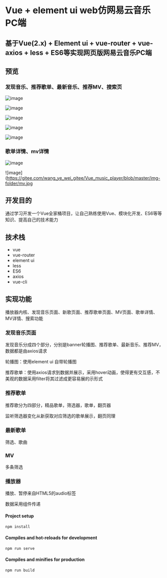 <!--
 * @Autor: YeWei Wang
 * @Date: 2020-04-20 23:26:47
 * @WeChat: wj826036
 * @Motto: 求知若渴，虚心若愚
 * @Description
 * @LastEditTime: 2020-05-19 17:36:04
 * @Version: 野未音乐 v_1.0 pc端
 * @FilePath: \cloud-music\README.md
--> 
# Vue + element ui web仿网易云音乐 PC端

## 基于Vue(2.x) + Element ui + vue-router + vue-axios + less + ES6等实现网页版网易云音乐PC端


## 预览

### 发现音乐、推荐歌单、最新音乐、推荐MV、搜索页

![image](https://gitee.com/wang_ye_wei_gitee/Vue_music_player/blob/master/img-folder/index-discovery.jpg)

![image](https://gitee.com/wang_ye_wei_gitee/Vue_music_player/blob/master/img-folder/index-playlist.jpg)

![image](https://gitee.com/wang_ye_wei_gitee/Vue_music_player/blob/master/img-folder/index-newsong.jpg)

![image](https://gitee.com/wang_ye_wei_gitee/Vue_music_player/blob/master/img-folder/index-mv.jpg)

![image](https://gitee.com/wang_ye_wei_gitee/Vue_music_player/blob/master/img-folder/index-result.jpg)


### 歌单详情、mv详情

![image](https://gitee.com/wang_ye_wei_gitee/Vue_music_player/blob/master/img-folder/playlist.jpg)

![image](https://gitee.com/wang_ye_wei_gitee/Vue_music_player/blob/master/img-folder/mv.jpg

## 开发目的

通过学习开发一个Vue全家桶项目，让自己熟练使用Vue、模块化开发、ES6等等知识、提高自己的技术能力

## 技术栈

- vue
- vue-router
- element ui
- less
- ES6
- axios
- vue-cli

## 实现功能

播放器内核、发现音乐页面、新歌页面、推荐歌单页面、MV页面、歌单详情、MV详情、搜索功能

### 发现音乐页面

发现音乐分成四个部分，分别是banner轮播图、推荐歌单、最新音乐、推荐MV，数据都是由axios请求

轮播图：使用element ui 自带轮播图

推荐歌单：使用axios请求到数据并展示，采用hover动画，使得更有交互感，不美观的数据采用filter将其过滤成更容易展的示形式

### 推荐歌单
推荐歌分为四部分，精品歌单，筛选器，歌单，翻页器

监听筛选器变化从新获取对应筛选的歌单展示，翻页同理

### 最新歌单
筛选、歌曲

### MV
多条筛选

### 播放器
播放、暂停来自HTML5的audio标签

数据采用组件传递

#### Project setup
```
npm install
```

#### Compiles and hot-reloads for development
```
npm run serve
```

#### Compiles and minifies for production
```
npm run build
```

